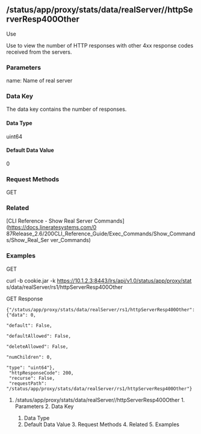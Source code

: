 ## /status/app/proxy/stats/data/realServer/<name>/httpServerResp400Other

Use

Use to view the number of HTTP responses with other 4xx response codes
received from the servers.

### Parameters

name: Name of real server

### Data Key

The data key contains the number of responses.

#### Data Type

uint64

#### Default Data Value

0

### Request Methods

GET

### Related

[CLI Reference - Show Real Server Commands](https://docs.lineratesystems.com/0
87Release_2.6/200CLI_Reference_Guide/Exec_Commands/Show_Commands/Show_Real_Ser
ver_Commands)

### Examples

GET

curl -b cookie.jar -k https://10.1.2.3:8443/lrs/api/v1.0/status/app/proxy/stat
s/data/realServer/rs1/httpServerResp400Other

GET Response

    
    
    {"/status/app/proxy/stats/data/realServer/rs1/httpServerResp400Other": {"data": 0,
                                                                                  "default": False,
                                                                                  "defaultAllowed": False,
                                                                                  "deleteAllowed": False,
                                                                                  "numChildren": 0,
                                                                                  "type": "uint64"},
     "httpResponseCode": 200,
     "recurse": False,
     "requestPath": "/status/app/proxy/stats/data/realServer/rs1/httpServerResp400Other"}
    

  1. /status/app/proxy/stats/data/realServer/<name>/httpServerResp400Other
    1. Parameters
    2. Data Key
      1. Data Type
      2. Default Data Value
    3. Request Methods
    4. Related
    5. Examples

